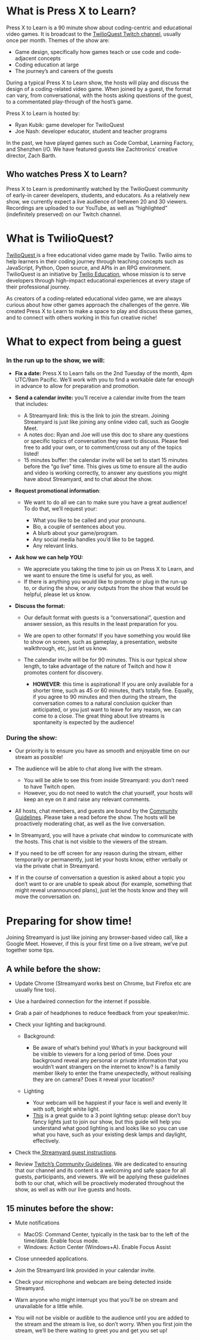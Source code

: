 # What is Press X to Learn?

Press X to Learn is a 90 minute show about coding-centric and educational video games. It is broadcast to the [TwilioQuest Twitch channel](https://twitch.tv/twilioquest), usually once per month. Themes of the show are:

- Game design, specifically how games teach or use code and code-adjacent concepts
- Coding education at large
- The journey’s and careers of the guests

During a typical Press X to Learn show, the hosts will play and discuss the design of a coding-related video game. When joined by a guest, the format can vary, from conversational, with the hosts asking questions of the guest, to a commentated play-through of the host’s game.

Press X to Learn is hosted by:

- Ryan Kubik: game developer for TwilioQuest
- Joe Nash: developer educator, student and teacher programs

In the past, we have played games such as Code Combat, Learning Factory, and Shenzhen I/O. We have featured guests like Zachtronics’ creative director, Zach Barth.


## Who watches Press X to Learn?

Press X to Learn is predominantly watched by the TwilioQuest community of early-in career developers, students, and educators. As a relatively new show, we currently expect a live audience of between 20 and 30 viewers. Recordings are uploaded to our YouTube, as well as “highlighted” (indefinitely preserved) on our Twitch channel.


# What is TwilioQuest?

[TwilioQuest ](https://twilio.com/quest)is a free educational video game made by Twilio. Twilio aims to help learners in their coding journey through teaching concepts such as JavaScript, Python, Open source, and APIs in an RPG environment. TwilioQuest is an initiative by [Twilio Education](https://twilio.com/education), whose mission is to serve developers through high-impact educational experiences at every stage of their professional journey.

As creators of a coding-related educational video game, we are always curious about how other games approach the challenges of the genre. We created Press X to Learn to make a space to play and discuss these games, and to connect with others working in this fun creative niche!


# What to expect from being a guest


### In the run up to the show, we will:

- **Fix a date:** Press X to Learn falls on the 2nd Tuesday of the month, 4pm UTC/9am Pacific. We’ll work with you to find a workable date far enough in advance to allow for preparation and promotion.

- **Send a calendar invite:** you’ll receive a calendar invite from the team that includes:

  - A Streamyard link: this is the link to join the stream. Joining Streamyard is just like joining any online video call, such as Google Meet. 
  - A notes doc: Ryan and Joe will use this doc to share any questions or specific topics of conversation they want to discuss. Please feel free to add your own, or to comment/cross out any of the topics listed!
  - 15 minutes buffer: the calendar invite will be set to start 15 minutes before the “go live” time. This gives us time to ensure all the audio and video is working correctly, to answer any questions you might have about Streamyard, and to chat about the show.

- **Request promotional information**:

  - We want to do all we can to make sure you have a great audience! To do that, we’ll request your:

    - What you like to be called and your pronouns. 
    - Bio, a couple of sentences about you.
    - A blurb about your game/program.
    - Any social media handles you’d like to be tagged.
    - Any relevant links.

- ****Ask how we can help YOU:****

  - We appreciate you taking the time to join us on Press X to Learn, and we want to ensure the time is useful for you, as well.
  - If there is anything you would like to promote or plug in the run-up to, or during the show, or any outputs from the show that would be helpful, please let us know.

- ****Discuss the format:****

  - Our default format with guests is a “conversational”, question and answer session, as this results in the least preparation for you.

  - We are open to other formats! If you have something you would like to show on screen, such as gameplay, a presentation, website walkthrough, etc, just let us know.

  - The calendar invite will be for 90 minutes. This is our typical show length, to take advantage of the nature of Twitch and how it promotes content for discovery.

    - **HOWEVER**: this time is aspirational! If you are only available for a shorter time, such as 45 or 60 minutes, that’s totally fine. Equally, if you agree to 90 minutes and then during the stream, the conversation comes to a natural conclusion quicker than anticipated, or you just want to leave for any reason, we can come to a close. The great thing about live streams is spontaneity is expected by the audience!


### During the show:

- Our priority is to ensure you have as smooth and enjoyable time on our stream as possible!

- The audience will be able to chat along live with the stream. 

  - You will be able to see this from inside Streamyard: you don’t need to have Twitch open.
  - However, you do not need to watch the chat yourself, your hosts will keep an eye on it and raise any relevant comments. 

- All hosts, chat members, and guests are bound by the [Community Guidelines](https://www.twitch.tv/p/en/legal/community-guidelines/). Please take a read before the show. The hosts will be proactively moderating chat, as well as the live conversation.

- In Streamyard, you will have a private chat window to communicate with the hosts. This chat is not visible to the viewers of the stream.

- If you need to be off screen for any reason during the stream, either temporarily or permanently, just let your hosts know, either verbally or via the private chat in Streamyard.

- If in the course of conversation a question is asked about a topic you don’t want to or are unable to speak about (for example, something that might reveal unannounced plans), just let the hosts know and they will move the conversation on.


# Preparing for show time!

Joining Streamyard is just like joining any browser-based video call, like a Google Meet. However, if this is your first time on a live stream, we’ve put together some tips.


## A while before the show:

- Update Chrome (Streamyard works best on Chrome, but Firefox etc are usually fine too).

- Use a hardwired connection for the internet if possible.

- Grab a pair of headphones to reduce feedback from your speaker/mic.

- Check your lighting and background.

  - Background:

    - Be aware of what’s behind you! What’s in your background will be visible to viewers for a long period of time. Does your background reveal any personal or private information that you wouldn’t want strangers on the internet to know? Is a family member likely to enter the frame unexpectedly, without realising they are on camera? Does it reveal your location?

  - Lighting

    - Your webcam will be happiest if your face is well and evenly lit with soft, bright white light.
    - [This](https://vimeo.com/blog/post/an-introduction-to-three-point-lighting/) is a great guide to a 3 point lighting setup: please don’t buy fancy lights just to join our show, but this guide will help you understand what good lighting is and looks like so you can use what you have, such as your existing desk lamps and daylight, effectively.

- Check the[ Streamyard guest instructions](https://streamyard.com/resources/docs/guest-instructions/).

- Review [Twitch’s Community Guidelines](https://www.twitch.tv/p/en/legal/community-guidelines/). We are dedicated to ensuring that our channel and its content is a welcoming and safe space for all guests, participants, and viewers. We will be applying these guidelines both to our chat, which will be proactively moderated throughout the show, as well as with our live guests and hosts.


## 15 minutes before the show:

- Mute notifications 

  - MacOS: Command Center, typically in the task bar to the left of the time/date. Enable focus mode.
  - Windows: Action Center (Windows+A). Enable Focus Assist

- Close unneeded applications.

- Join the Streamyard link provided in your calendar invite.

- Check your microphone and webcam are being detected inside Streamyard.

- Warn anyone who might interrupt you that you’ll be on stream and unavailable for a little while.

- You will not be visible or audible to the audience until you are added to the stream and the stream is live, so don’t worry. When you first join the stream, we’ll be there waiting to greet you and get you set up!
